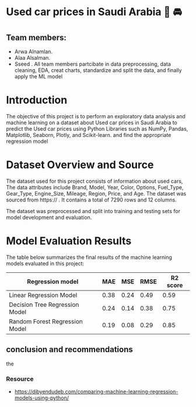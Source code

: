 # Used car prices in Saudi Arabia :car: :oncoming_automobile:
## Team members:
- Arwa Alnamlan. 
- Alaa Alsalman.  
- Sseed .
All team members partcibate in data preprocessing, data cleaning, EDA, creat charts, standardize and split the data, and finally apply the ML model

# Introduction

The objective of this project is to perform an exploratory data analysis and machine learning on a dataset about Used car prices in Saudi Arabia to predict the Used car prices using Python Libraries such as NumPy, Pandas, Matplotlib, Seaborn, Plotly, and Scikit-learn. and find the appropriate regression model


# Dataset Overview and Source

The dataset used for this project consists of information about used cars, The data attributes include Brand, Model, Year, Color, Options, Fuel_Type, Gear_Type, Engine_Size, Mileage, Region, Price, and Age. The dataset was sourced from https:// . It contains a total of 7290 rows and 12 columns.

The dataset was preprocessed and split into training and testing sets for model development and evaluation.

# Model Evaluation Results

The table below summarizes the final results of the machine learning models evaluated in this project:


| Regression model  | MAE | MSE | RMSE | R2 score |
| ----------- | ----------- | ----------- | ----------- | ----------- |
|Linear Regression Model| 0.38 | 0.24 | 0.49 | 0.59 |
|Decision Tree Regression Model | 0.24|0.14|0.38|  0.75|
|Random Forest Regression Model | 0.19|0.08|0.29|  0.85 |



## conclusion and recommendations 
the


### Resource 
- https://dibyendudeb.com/comparing-machine-learning-regression-models-using-python/

